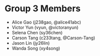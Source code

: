 # Group 3 Members
- Alice Gao (j238gao, @alice41abc)
- Victor Yun (vyun, @victoranyun)
- Selena Chen (sy36chen)
- Carson Tang (c233tang, @Carson-Tang)
- Jason Lin (jy26lin)
- Wanda Song (xy4song)
